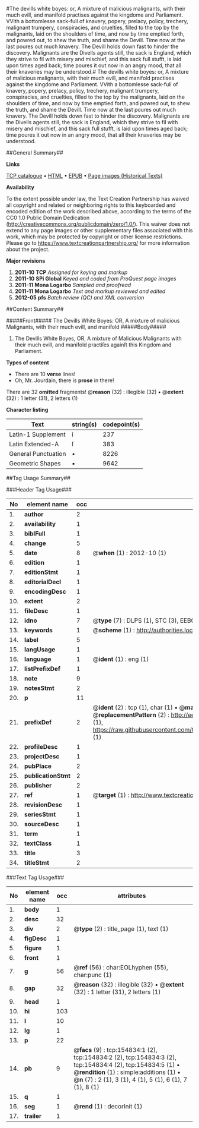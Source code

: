 #The devills white boyes: or, A mixture of malicious malignants, with their much evill, and manifold practises against the kingdome and Parliament. VVith a bottomlesse sack-full of knavery, popery, prelacy, policy, trechery, malignant trumpery, conspiracies, and cruelties, filled to the top by the malignants, laid on the shoulders of time, and now by time emptied forth, and powred out, to shew the truth, and shame the Devill. Time now at the last poures out much knavery. The Devill holds down fast to hinder the discovery. Malignants are the Divells agents still, the sack is England, which they strive to fil with misery and mischief, and this sack full stufft, is laid upon times aged back; time poures it out now in an angry mood, that all their knaveries may be understood.#
The devills white boyes: or, A mixture of malicious malignants, with their much evill, and manifold practises against the kingdome and Parliament. VVith a bottomlesse sack-full of knavery, popery, prelacy, policy, trechery, malignant trumpery, conspiracies, and cruelties, filled to the top by the malignants, laid on the shoulders of time, and now by time emptied forth, and powred out, to shew the truth, and shame the Devill. Time now at the last poures out much knavery. The Devill holds down fast to hinder the discovery. Malignants are the Divells agents still, the sack is England, which they strive to fil with misery and mischief, and this sack full stufft, is laid upon times aged back; time poures it out now in an angry mood, that all their knaveries may be understood.

##General Summary##

**Links**

[TCP catalogue](http://www.ota.ox.ac.uk/tcp/)  • 
[HTML](http://tei.it.ox.ac.uk/tcp/Texts-HTML/free/A77/A77259.html)  • 
[EPUB](http://tei.it.ox.ac.uk/tcp/Texts-EPUB/free/A77/A77259.epub) • 
[Page images (Historical Texts)](https://historicaltexts.jisc.ac.uk/eebo-99872968e)

**Availability**

To the extent possible under law, the Text Creation Partnership has waived all copyright and related or neighboring rights to this keyboarded and encoded edition of the work described above, according to the terms of the CC0 1.0 Public Domain Dedication (http://creativecommons.org/publicdomain/zero/1.0/). This waiver does not extend to any page images or other supplementary files associated with this work, which may be protected by copyright or other license restrictions. Please go to https://www.textcreationpartnership.org/ for more information about the project.

**Major revisions**

1. __2011-10__ __TCP__ *Assigned for keying and markup*
1. __2011-10__ __SPi Global__ *Keyed and coded from ProQuest page images*
1. __2011-11__ __Mona Logarbo__ *Sampled and proofread*
1. __2011-11__ __Mona Logarbo__ *Text and markup reviewed and edited*
1. __2012-05__ __pfs__ *Batch review (QC) and XML conversion*

##Content Summary##

#####Front#####
The Devills White Boyes: OR, A mixture of malicious Malignants, with their much evill, and manifold 
#####Body#####

1. The Devills White Boyes, OR, A mixture of Malicious Malignants with their much evill, and manifold practiſes againſt this Kingdom and Parliament.

**Types of content**

  * There are 10 **verse** lines!
  * Oh, Mr. Jourdain, there is **prose** in there!

There are 32 **omitted** fragments! 
 @__reason__ (32) : illegible (32)  •  @__extent__ (32) : 1 letter (31), 2 letters (1)

**Character listing**


|Text|string(s)|codepoint(s)|
|---|---|---|
|Latin-1 Supplement|í|237|
|Latin Extended-A|ſ|383|
|General Punctuation|•|8226|
|Geometric Shapes|▪|9642|

##Tag Usage Summary##

###Header Tag Usage###

|No|element name|occ|attributes|
|---|---|---|---|
|1.|__author__|2||
|2.|__availability__|1||
|3.|__biblFull__|1||
|4.|__change__|5||
|5.|__date__|8| @__when__ (1) : 2012-10 (1)|
|6.|__edition__|1||
|7.|__editionStmt__|1||
|8.|__editorialDecl__|1||
|9.|__encodingDesc__|1||
|10.|__extent__|2||
|11.|__fileDesc__|1||
|12.|__idno__|7| @__type__ (7) : DLPS (1), STC (3), EEBO-CITATION (1), PROQUEST (1), VID (1)|
|13.|__keywords__|1| @__scheme__ (1) : http://authorities.loc.gov/ (1)|
|14.|__label__|5||
|15.|__langUsage__|1||
|16.|__language__|1| @__ident__ (1) : eng (1)|
|17.|__listPrefixDef__|1||
|18.|__note__|9||
|19.|__notesStmt__|2||
|20.|__p__|11||
|21.|__prefixDef__|2| @__ident__ (2) : tcp (1), char (1)  •  @__matchPattern__ (2) : ([0-9\-]+):([0-9IVX]+) (1), (.+) (1)  •  @__replacementPattern__ (2) : http://eebo.chadwyck.com/downloadtiff?vid=$1&page=$2 (1), https://raw.githubusercontent.com/textcreationpartnership/Texts/master/tcpchars.xml#$1 (1)|
|22.|__profileDesc__|1||
|23.|__projectDesc__|1||
|24.|__pubPlace__|2||
|25.|__publicationStmt__|2||
|26.|__publisher__|2||
|27.|__ref__|1| @__target__ (1) : http://www.textcreationpartnership.org/docs/. (1)|
|28.|__revisionDesc__|1||
|29.|__seriesStmt__|1||
|30.|__sourceDesc__|1||
|31.|__term__|1||
|32.|__textClass__|1||
|33.|__title__|3||
|34.|__titleStmt__|2||


###Text Tag Usage###

|No|element name|occ|attributes|
|---|---|---|---|
|1.|__body__|1||
|2.|__desc__|32||
|3.|__div__|2| @__type__ (2) : title_page (1), text (1)|
|4.|__figDesc__|1||
|5.|__figure__|1||
|6.|__front__|1||
|7.|__g__|56| @__ref__ (56) : char:EOLhyphen (55), char:punc (1)|
|8.|__gap__|32| @__reason__ (32) : illegible (32)  •  @__extent__ (32) : 1 letter (31), 2 letters (1)|
|9.|__head__|1||
|10.|__hi__|103||
|11.|__l__|10||
|12.|__lg__|1||
|13.|__p__|22||
|14.|__pb__|9| @__facs__ (9) : tcp:154834:1 (2), tcp:154834:2 (2), tcp:154834:3 (2), tcp:154834:4 (2), tcp:154834:5 (1)  •  @__rendition__ (1) : simple:additions (1)  •  @__n__ (7) : 2 (1), 3 (1), 4 (1), 5 (1), 6 (1), 7 (1), 8 (1)|
|15.|__q__|1||
|16.|__seg__|1| @__rend__ (1) : decorInit (1)|
|17.|__trailer__|1||
